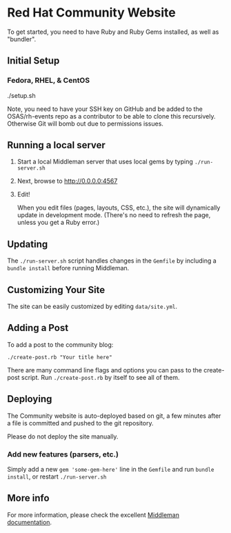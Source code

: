 # Red Hat Community Website

To get started, you need to have Ruby and Ruby Gems installed, as well
as "bundler".


## Initial Setup

### Fedora, RHEL, & CentOS

./setup.sh

Note, you need to have your SSH key on GitHub and be added to the
OSAS/rh-events repo as a contributor to be able to clone this recursively.
Otherwise Git will bomb out due to permissions issues.


## Running a local server

1. Start a local Middleman server that uses local gems by typing
   `./run-server.sh`

2. Next, browse to <http://0.0.0.0:4567>

3. Edit!

   When you edit files (pages, layouts, CSS, etc.), the site will
   dynamically update in development mode. (There's no need to refresh
   the page, unless you get a Ruby error.)


## Updating

The `./run-server.sh` script handles changes in the `Gemfile` by including
a `bundle install` before running Middleman.


## Customizing Your Site

The site can be easily customized by editing `data/site.yml`.


## Adding a Post

To add a post to the community blog:

```
./create-post.rb "Your title here"
```

There are many command line flags and options you can pass to the
create-post script. Run `./create-post.rb` by itself to see all of them.


## Deploying

The Community website is auto-deployed based on git, a few minutes after
a file is committed and pushed to the git repository.

Please do not deploy the site manually.


### Add new features (parsers, etc.)

Simply add a new `gem 'some-gem-here'` line in the `Gemfile` and run
`bundle install`, or restart `./run-server.sh`


## More info

For more information, please check the excellent
[Middleman documentation](http://middlemanapp.com/getting-started/).
